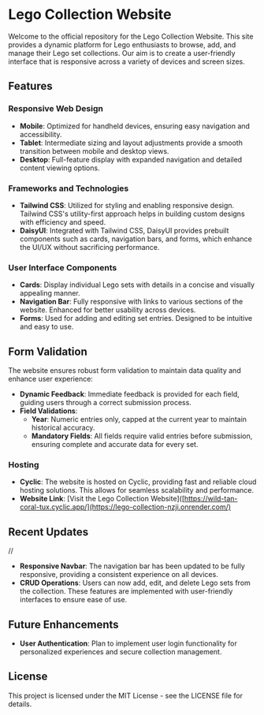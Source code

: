 # Lego Collection Website

Welcome to the official repository for the Lego Collection Website. This site provides a dynamic platform for Lego enthusiasts to browse, add, and manage their Lego set collections. Our aim is to create a user-friendly interface that is responsive across a variety of devices and screen sizes.

## Features

### Responsive Web Design
- **Mobile**: Optimized for handheld devices, ensuring easy navigation and accessibility.
- **Tablet**: Intermediate sizing and layout adjustments provide a smooth transition between mobile and desktop views.
- **Desktop**: Full-feature display with expanded navigation and detailed content viewing options.

### Frameworks and Technologies

- **Tailwind CSS**: Utilized for styling and enabling responsive design. Tailwind CSS's utility-first approach helps in building custom designs with efficiency and speed.
- **DaisyUI**: Integrated with Tailwind CSS, DaisyUI provides prebuilt components such as cards, navigation bars, and forms, which enhance the UI/UX without sacrificing performance.

### User Interface Components

- **Cards**: Display individual Lego sets with details in a concise and visually appealing manner.
- **Navigation Bar**: Fully responsive with links to various sections of the website. Enhanced for better usability across devices.
- **Forms**: Used for adding and editing set entries. Designed to be intuitive and easy to use.

## Form Validation

The website ensures robust form validation to maintain data quality and enhance user experience:

- **Dynamic Feedback**: Immediate feedback is provided for each field, guiding users through a correct submission process.
- **Field Validations**:
  - **Year**: Numeric entries only, capped at the current year to maintain historical accuracy.
  - **Mandatory Fields**: All fields require valid entries before submission, ensuring complete and accurate data for every set.

### Hosting

- **Cyclic**: The website is hosted on Cyclic, providing fast and reliable cloud hosting solutions. This allows for seamless scalability and performance.
- **Website Link**: [Visit the Lego Collection Website]([https://wild-tan-coral-tux.cyclic.app/](https://lego-collection-nzji.onrender.com/)

## Recent Updates
// 
- **Responsive Navbar**: The navigation bar has been updated to be fully responsive, providing a consistent experience on all devices.
- **CRUD Operations**: Users can now add, edit, and delete Lego sets from the collection. These features are implemented with user-friendly interfaces to ensure ease of use.


## Future Enhancements

- **User Authentication**: Plan to implement user login functionality for personalized experiences and secure collection management.

## License

This project is licensed under the MIT License - see the LICENSE file for details.

